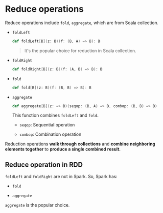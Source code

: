 # Reduce operations

Reduce operations include `fold`, `aggregate`, which are from Scala collection.

- `foldLeft`

  ```scala
  def foldLeft[B](z: B)(f: (B, A) => B): B
  ```

  > It's the popular choice for reduction in Scala collection.

- `foldRight`

  ```scala
  def foldRight[B](z: B)(f: (A, B) => B): B
  ```

- `fold`

  ```scala
  def fold[B](z: B)(f: (B, B) => B): B
  ```

- `aggregate`

  ```scala
  def aggregate[B](z: => B)(seqop: (B, A) => B, combop: (B, B) => B)
  ```

  This function combines `foldLeft` and `fold`.

  - `seqop`: Sequential operation

  - `combop`: Combination operation

Reduction operations **walk through collections** and **combine neighboring elements together** to **produce a single combined result**.

## Reduce operation in RDD

`foldLeft` and `foldRight` are not in Spark. So, Spark has:

- `fold`

- `aggregate`

`aggregate` is the popular choice.
